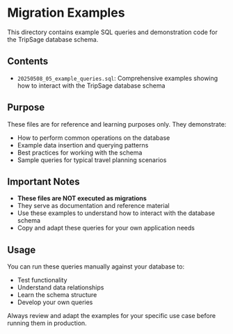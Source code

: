 # Migration Examples

This directory contains example SQL queries and demonstration code for the TripSage database schema.

## Contents

- `20250508_05_example_queries.sql`: Comprehensive examples showing how to interact with the TripSage database schema

## Purpose

These files are for reference and learning purposes only. They demonstrate:

- How to perform common operations on the database
- Example data insertion and querying patterns
- Best practices for working with the schema
- Sample queries for typical travel planning scenarios

## Important Notes

- **These files are NOT executed as migrations**
- They serve as documentation and reference material
- Use these examples to understand how to interact with the database schema
- Copy and adapt these queries for your own application needs

## Usage

You can run these queries manually against your database to:

- Test functionality
- Understand data relationships
- Learn the schema structure
- Develop your own queries

Always review and adapt the examples for your specific use case before running them in production.
